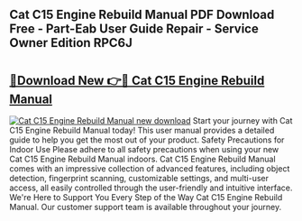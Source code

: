 ## Cat C15 Engine Rebuild Manual PDF Download Free - Part-Eab User Guide Repair - Service Owner Edition RPC6J

# <h2><a href="http://bc63462.oget.top/?id=Cat+C15+Engine+Rebuild+Manual">🔗Download New 👉🔴 Cat C15 Engine Rebuild Manual</a></h2>

[![Cat C15 Engine Rebuild Manual new download](https://i.imgur.com/5g1atiW.png)](http://bc63462.oget.top/?id=Cat+C15+Engine+Rebuild+Manual)
Start your journey with Cat C15 Engine Rebuild Manual today! This user manual provides a detailed guide to help you get the most out of your product. Safety Precautions for Indoor Use Please adhere to all safety precautions when using your new Cat C15 Engine Rebuild Manual indoors. Cat C15 Engine Rebuild Manual comes with an impressive collection of advanced features, including object detection, fingerprint scanning, customizable settings, and multi-user access, all easily controlled through the user-friendly and intuitive interface. We're Here to Support You Every Step of the Way Cat C15 Engine Rebuild Manual. Our customer support team is available throughout your journey.
